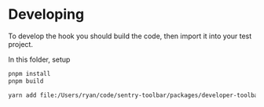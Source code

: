 # Developing

To develop the hook you should build the code, then import it into your test project.

In this folder, setup
```bash
pnpm install
pnpm build
```
```bash
yarn add file:/Users/ryan/code/sentry-toolbar/packages/developer-toolbar
```
